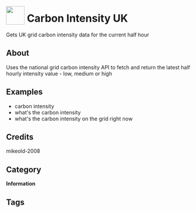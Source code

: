 # <img src="https://raw.githack.com/FortAwesome/Font-Awesome/master/svgs/solid/lightbulb.svg" card_color="#22A7F0" width="50" height="50" style="vertical-align:bottom"/> Carbon Intensity UK
Gets UK grid carbon intensity data for the current half hour

## About
Uses the national grid carbon intensity API to fetch and return the latest half hourly intensity value - low, medium or high

## Examples
* carbon intensity
* what's the carbon intensity
* what's the carbon intensity on the grid right now

## Credits
mikeold-2008

## Category
**Information**

## Tags


